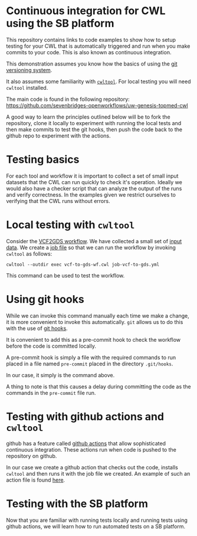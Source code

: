# Continuous integration for CWL using the SB platform

This repository contains links to code examples to show how to setup testing for
your CWL that is automatically triggered and run when you make commits to your
code. This is also known as continuous integration. 

This demonstration assumes you know how the basics of using the [git
versioning system](https://git-scm.com/docs/gittutorial). 

It also assumes some familiarity with
[`cwltool`](https://github.com/common-workflow-language/cwltool). For local
testing you will need `cwltool` installed. 

The main code is found in the following repository:
https://github.com/sevenbridges-openworkflows/uw-genesis-topmed-cwl

A good way to learn the principles outlined below will be to fork the
repository, clone it locally to experiment with running the local tests and then
make commits to test the git hooks, then push the code back to the github repo
to experiment with the actions.

# Testing basics

For each tool and workflow it is important to collect a set of small input
datasets that the CWL can run quickly to check it's operation. Ideally we would
also have a checker script that can analyze the output of the runs and verify
correctness. In the examples given we restrict ourselves to verifying that the
CWL runs without errors.

# Local testing with `cwltool`

Consider the [VCF2GDS
workflow](https://github.com/sevenbridges-openworkflows/uw-genesis-topmed-cwl/blob/master/vcftogds/vcf-to-gds-wf.cwl).
We have collected a small set of [input
data](https://github.com/sevenbridges-openworkflows/uw-genesis-topmed-cwl/tree/master/test-data/vcf).
We create a [job
file](https://github.com/sevenbridges-openworkflows/uw-genesis-topmed-cwl/blob/master/vcftogds/job-vcf-to-gds.yml)
so that we can run the workflow by invoking `cwltool` as follows:

```
cwltool --outdir exec vcf-to-gds-wf.cwl job-vcf-to-gds.yml
```

This command can be used to test the workflow.


# Using git hooks

While we can invoke this command manually each time we make a change, it is more
convenient to invoke this automatically. `git` allows us to do this with the
use of [git hooks](https://git-scm.com/book/en/v2/Customizing-Git-Git-Hooks).

It is convenient to add this as a pre-commit hook to check the workflow before
the code is committed locally.

A pre-commit hook is simply a file with the required commands to run placed in a
file named `pre-commit` placed in the directory `.git/hooks`.

In our case, it simply is the command above.

A thing to note is that this causes a delay during committing the code as the
commands in the `pre-commit` file run.

# Testing with github actions and `cwltool`

github has a feature called [github
actions](https://docs.github.com/en/free-pro-team@latest/actions) that allow
sophisticated continuous integration. These actions run when code is pushed to
the repository on github. 

In our case we create a github action that checks out the code, installs
`cwltool` and then runs it with the job file we created. An example of such an
action file is found
[here](https://github.com/sevenbridges-openworkflows/uw-genesis-topmed-cwl/blob/master/.github/workflows/vcftogds.yml).


# Testing with the SB platform

Now that you are familiar with running tests locally and running tests using
github actions, we will learn how to run automated tests on a SB platform.
